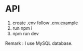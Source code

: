 # API

1. create .env follow .env.example
2. run npm i
3. npm run dev

Remark : I use MySQL database.
